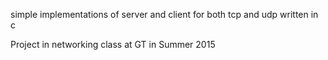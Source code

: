 simple implementations of server and client for both tcp and udp written in c

Project in networking class at GT in Summer 2015

